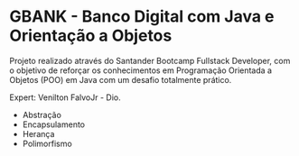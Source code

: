 # GBANK - Banco Digital com Java e Orientação a Objetos

Projeto realizado através do Santander Bootcamp Fullstack Developer, com o objetivo de reforçar os conhecimentos em Programação Orientada a Objetos (POO) em Java com um desafio totalmente prático.

Expert: Venilton FalvoJr - Dio.


- Abstração
- Encapsulamento
- Herança
- Polimorfismo
